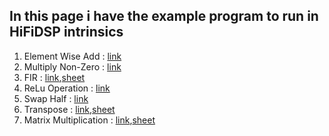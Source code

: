 ## In this page i have the example program to run in HiFiDSP intrinsics
1. Element Wise Add : [link](element_wise_add.md)
1. Multiply Non-Zero : [link](./multiply_nonzero.md)
1. FIR : [link](./fir.md),[sheet](https://multicorewareinc1-my.sharepoint.com/:x:/r/personal/arshath_ahamed_multicorewareinc_com/_layouts/15/Doc.aspx?sourcedoc=%7B77B98D81-F367-413A-A666-4777D9BDC06F%7D&file=Book%202.xlsx&action=editnew&mobileredirect=true&wdNewAndOpenCt=1747995486474&ct=1747995486943&wdOrigin=OFFICECOM-WEB.START.NEW&wdPreviousSessionSrc=HarmonyWeb&wdPreviousSession=88fe89e0-0078-4628-9fcb-939852b4f7cd&cid=a034c72f-e9fd-4d33-b972-25165498b63es)
1. ReLu Operation : [link](./relu.md)
1. Swap Half : [link](./swap_half.md)
1. Transpose : [link](./transpose.md),[sheet](https://multicorewareinc1-my.sharepoint.com/:x:/r/personal/arshath_ahamed_multicorewareinc_com/_layouts/15/Doc.aspx?sourcedoc=%7B8BE222C1-7475-42C4-9AD4-434AF416766F%7D&file=Transpose.xlsx&action=default&mobileredirect=true&DefaultItemOpen=1&ct=1749027198895&wdOrigin=OFFICECOM-WEB.START.EDGEWORTH&cid=fda7124c-2bee-4999-995f-83b556577534&wdPreviousSessionSrc=HarmonyWeb&wdPreviousSession=dec1c56a-1e90-4be7-9782-a7b637ec2e33)
1. Matrix Multiplication : [link](./multiplication.md),[sheet](https://multicorewareinc1-my.sharepoint.com/:x:/r/personal/arshath_ahamed_multicorewareinc_com/_layouts/15/Doc.aspx?sourcedoc=%7B590B6113-EE62-4E49-91C1-2C4036567BC1%7D&file=Matrix_Multiplication.xlsx&action=default&mobileredirect=true&DefaultItemOpen=1&ct=1748945450039&wdOrigin=OFFICECOM-WEB.START.REC&cid=385d806e-b881-4e83-9bd8-34806c77331c&wdPreviousSessionSrc=HarmonyWeb&wdPreviousSession=dec8bdbf-5061-4b1c-a580-75fcbe34e07c)